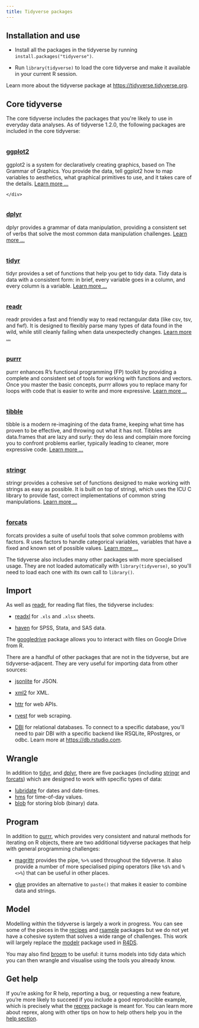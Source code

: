 ```yaml
---
title: Tidyverse packages
---
```


## Installation and use

* Install all the packages in the tidyverse by running `install.packages("tidyverse")`.

* Run `library(tidyverse)` to load the core tidyverse and make it available
  in your current R session.

Learn more about the tidyverse package at <https://tidyverse.tidyverse.org>.

<div class="package-section">

<div class="package-section-info">
  <h2 id="core-tidyverse">Core tidyverse</h2>
  <p>The core tidyverse includes the packages that you're likely to use in everyday data analyses. As of tidyverse 1.2.0, the following packages are included in the core tidyverse:</p>
</div>

<div class="packages">
  <div class="package">
    <img class="package-image" src="/images/hex-ggplot2.png" alt=""></img>
    <div class="package-info">
      <h3><a href="https://ggplot2.tidyverse.org/">ggplot2</a></h3>
      <p>ggplot2 is a system for declaratively creating graphics, based on The Grammar of Graphics. You provide the data, tell ggplot2 how to map variables to aesthetics, what graphical primitives to use, and it takes care of the details. <a href="https://ggplot2.tidyverse.org/" aria-hidden="true">Learn more ...</a></p>

    </div>
  </div>
  <div class="package">
    <img class="package-image" src="/images/hex-dplyr.png" alt=""></img>
    <div class="package-info">
      <h3><a href="https://dplyr.tidyverse.org/">dplyr</a></h3>
      <p>dplyr provides a grammar of data manipulation, providing a consistent set of verbs that solve the most common data manipulation challenges. <a href="https://dplyr.tidyverse.org/" aria-hidden="true">Learn more ...</a></p>
    </div>
  </div>
  <div class="package">
    <img class="package-image" src="/images/hex-tidyr.png" alt=""></img>
    <div class="package-info">
      <h3><a href="https://tidyr.tidyverse.org/">tidyr</a></h3>
      <p>tidyr provides a set of functions that help you get to tidy data. Tidy data is data with a consistent form: in brief, every variable goes in a column, and every column is a variable. <a href="https://tidyr.tidyverse.org/" aria-hidden="true">Learn more ...</a></p>
    </div>
  </div>
  <div class="package">
    <img class="package-image" src="/images/hex-readr.png" alt=""></img>
    <div class="package-info">
      <h3><a href="https://readr.tidyverse.org/">readr</a></h3>
      <p>readr provides a fast and friendly way to read rectangular data (like csv, tsv, and fwf). It is designed to flexibly parse many types of data found in the wild, while still cleanly failing when data unexpectedly changes. <a href="https://readr.tidyverse.org/" aria-hidden="true">Learn more ...</a></p>
    </div>
  </div>
  <div class="package">
    <img class="package-image" src="/images/hex-purrr.png" alt=""></img>
    <div class="package-info">
      <h3><a href="https://purrr.tidyverse.org/">purrr</a></h3>
      <p>purrr enhances R’s functional programming (FP) toolkit by providing a complete and consistent set of tools for working with functions and vectors. Once you master the basic concepts, purrr allows you to replace many for loops with code that is easier to write and more expressive.
      <a href="https://purrr.tidyverse.org/" aria-hidden="true">Learn more ...</a></p>
    </div>
  </div>
  <div class="package">
    <img class="package-image" src="/images/hex-tibble.png" alt=""></img>
    <div class="package-info">
      <h3><a href="https://tibble.tidyverse.org/">tibble</a></h3>
      <p>tibble is a modern re-imagining of the data frame, keeping what time has proven to be effective, and throwing out what it has not. Tibbles are data.frames that are lazy and surly: they do less and complain more forcing you to confront problems earlier, typically leading to cleaner, more expressive code.
      <a href="https://tibble.tidyverse.org/" aria-hidden="true">Learn more ...</a></p>
    </div>
  </div>
  <div class="package">
    <img class="package-image" src="/images/hex-stringr.png" alt=""></img>
    <div class="package-info">
      <h3><a href="https://stringr.tidyverse.org/">stringr</a></h3>
      <p>stringr provides a cohesive set of functions designed to make working with strings as easy as possible. It is built on top of stringi, which uses the ICU C library to provide fast, correct implementations of common string manipulations.
      <a href="https://stringr.tidyverse.org/" aria-hidden="true">Learn more ...</a></p>
    </div>
  </div>
  <div class="package">
    <img class="package-image" src="/images/hex-forcats.png" alt=""></img>
    <div class="package-info">
      <h3><a href="https://forcats.tidyverse.org/">forcats</a></h3>
      <p>forcats provides a suite of useful tools that solve common problems with factors. R uses factors to handle categorical variables, variables that have a fixed and known set of possible values.
      <a href="https://forcats.tidyverse.org/" aria-hidden="true">Learn more ...</a></p>
    </div>
  </div>
</div>
</div>

The tidyverse also includes many other packages with more specialised usage. They are not loaded automatically with `library(tidyverse)`, so you'll need to load each one with its own call to `library()`.

## Import

As well as [readr](https://readr.tidyverse.org), for reading flat files, the tidyverse includes:

* [readxl](https://readxl.tidyverse.org) for `.xls` and `.xlsx` sheets.

* [haven](https://haven.tidyverse.org) for SPSS, Stata, and SAS data.

The [googledrive](https://googledrive.tidyverse.org/) package allows you to interact with files on Google Drive from R.

There are a handful of other packages that are not in the tidyverse, but are tidyverse-adjacent. They are very useful for importing data from other sources:

* [jsonlite](https://github.com/jeroen/jsonlite#jsonlite) for JSON.

* [xml2](https://github.com/r-lib/xml2) for XML.

* [httr](https://github.com/r-lib/httr) for web APIs.

* [rvest](https://github.com/hadley/rvest) for web scraping.

* [DBI](https://github.com/rstats-db/DBI) for relational databases.
  To connect to a specific database, you'll need to pair DBI with a specific
  backend like RSQLite, RPostgres, or odbc. Learn more at
  <https://db.rstudio.com>.

## Wrangle

In addition to [tidyr](https://tidyr.tidyverse.org), and [dplyr](https://dplyr.tidyverse.org), there are five packages (including [stringr](https://stringr.tidyverse.org) and [forcats](https://forcats.tidyverse.org)) which are designed to work with specific types of data:

* [lubridate](https://lubridate.tidyverse.org) for dates and date-times.
* [hms](https://github.com/tidyverse/hms) for time-of-day values.
* [blob](https://github.com/tidyverse/blob) for storing blob (binary) data.

## Program

In addition to [purrr](https://purrr.tidyverse.org), which provides very consistent and natural methods for iterating on R objects, there are two additional tidyverse packages that help with general programming challenges:

* [magrittr](https://magrittr.tidyverse.org) provides the pipe, `%>%` used
  throughout the tidyverse. It also provide a number of more specialised
  piping operators (like `%$%` and `%<>%`) that can be useful in other places.

* [glue](https://github.com/tidyverse/glue) provides an alternative to
  `paste()` that makes it easier to combine data and strings.

## Model

Modelling within the tidyverse is largely a work in progress. You can see some of the pieces in the [recipes](https://github.com/topepo/recipes) and [rsample](https://github.com/topepo/rsample) packages but we do not yet have a cohesive system that solves a wide range of challenges. This work will largely replace the [modelr](https://github.com/tidyverse/modelr) package used in [R4DS](https://r4ds.had.co.nz/).

You may also find [broom](https://github.com/tidyverse/broom) to be useful: it turns models into tidy data which you can then wrangle and visualise using the tools you already know.

## Get help

If you’re asking for R help, reporting a bug, or requesting a new feature, you’re more likely to succeed if you include a good reproducible example, which is precisely what the [reprex](https://reprex.tidyverse.org/) package is meant for. You can learn more about reprex, along with other tips on how to help others help you in the [help section](https://www.tidyverse.org/help/).
